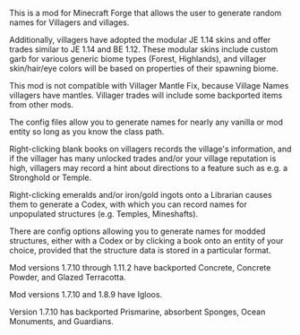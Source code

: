This is a mod for Minecraft Forge that allows the user to generate random names for Villagers and villages.

Additionally, villagers have adopted the modular JE 1.14 skins and offer trades similar to JE 1.14 and BE 1.12.
These modular skins include custom garb for various generic biome types (Forest, Highlands), and villager skin/hair/eye
colors will be based on properties of their spawning biome.

This mod is not compatible with Villager Mantle Fix, because Village Names villagers have mantles.
Villager trades will include some backported items from other mods.

The config files allow you to generate names for nearly any vanilla or mod entity so long as you know the class path.

Right-clicking blank books on villagers records the village's information, and if the villager has many unlocked trades and/or your village reputation is high, villagers may record a hint about directions to a feature such as e.g. a Stronghold or Temple.

Right-clicking emeralds and/or iron/gold ingots onto a Librarian causes them to generate a Codex, with which you can record names for unpopulated structures (e.g. Temples, Mineshafts).

There are config options allowing you to generate names for modded structures, either with a Codex or by clicking a book onto an entity of your choice, provided that the structure data is stored in a particular format.

Mod versions 1.7.10 through 1.11.2 have backported Concrete, Concrete Powder, and Glazed Terracotta.

Mod versions 1.7.10 and 1.8.9 have Igloos.

Version 1.7.10 has backported Prismarine, absorbent Sponges, Ocean Monuments, and Guardians.